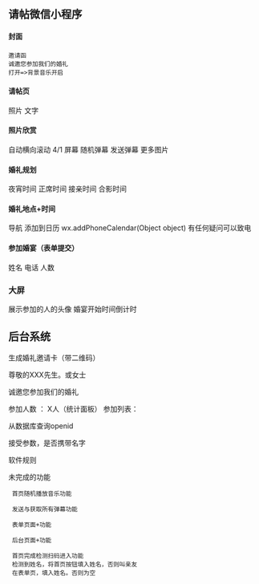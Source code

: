 ## 请帖微信小程序

#### 封面
    邀请函
    诚邀您参加我们的婚礼
    打开=>背景音乐开启
#### 请帖页
照片
文字

#### 照片欣赏
自动横向滚动 4/1 屏幕
随机弹幕
发送弹幕
更多图片

#### 婚礼规划
夜宵时间
正席时间
接亲时间
合影时间

#### 婚礼地点+时间
导航 
添加到日历
wx.addPhoneCalendar(Object object)
有任何疑问可以致电

#### 参加婚宴（表单提交）
姓名
电话
人数



### 大屏 
展示参加的人的头像
婚宴开始时间倒计时

## 后台系统

生成婚礼邀请卡（带二维码）

尊敬的XXX先生。或女士

诚邀您参加我们的婚礼

参加人数 ： X人（统计面板）
参加列表：

<!-- onload -->
从数据库查询openid

接受参数，是否携带名字


软件规则
<!-- 在进入首页时，检查是否是拉黑人员，如果是。直接弹窗。退出。 -->
<!-- 在发送弹幕时，检查是否发送恶意内容，累计5次。直接拉黑。返回首页。 -->
<!-- 在进入后台页面的时候检查是否是管理员，如果不是，直接拉黑。返回首页 -->
<!-- 在首页，检测是否有记录 如果有记录。替换内容 ，如果没有不操作 -->
<!-- 在提交预约时，检测是否有记录，有记录更新，没记录添加 -->

未完成的功能

```
 首页随机播放音乐功能
 
 发送与获取所有弹幕功能
 
 表单页面+功能

 后台页面+功能
 
 首页完成检测扫码进入功能
 检测到姓名，将首页按钮填入姓名，否则叫亲友
 在表单页，填入姓名。否则为空

```
